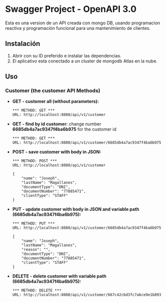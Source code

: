 # Swagger Project - OpenAPI 3.0

Esta es una version de un API creada con mongo DB, usando programacion reactiva y programación funcional para una mantenimiento de clientes.

## Instalación

1. Abrir con su ID preferido e instalar las dependencias.
2. El aplicativo esta conectado a un cluster de mongodb Atlas en la nube.

## Uso

### Customer (the customer API Methods)
- **GET - customer all (without parameters):**
    ````
    *** METHOD: GET ***
    URL: http://localhost:8080/api/v1/customer
    ````
- **GET - find by id customer:** change number **6685db4a7ac9347f4ba6b975** for the customer id
    ````
    *** METHOD: GET ***
    URL: http://localhost:8080/api/v1/customer/6685db4a7ac9347f4ba6b975
    ````
- **POST - save customer with body in JSON:**
    ````
    *** METHOD: POST ***
    URL: http://localhost:8080/api/v1/customer
    ````
    ````
    {
        "name": "Joseph",
        "lastName": "Magallanes",
        "documentType": "DNI",
        "documentNumber": "77885471",
        "clientType": "STAFF"
    }
    ````
- **PUT - update customer with body in JSON and variable path (6685db4a7ac9347f4ba6b975):**
    ````
    *** METHOD: PUT ***
    URL: http://localhost:8080/api/v1/customer/6685db4a7ac9347f4ba6b975
    ````
    ````
    {
        "name": "Joseph",
        "lastName": "Magallanes",
        "reason": "",
        "documentType": "DNI",
        "documentNumber": "77885471",
        "clientType": "STAFF"
    }
    ````
- **DELETE - delete customer with variable path (6685db4a7ac9347f4ba6b975):**
    ````
    *** METHOD: DELETE ***
    URL: http://localhost:8080/api/v1/customer/667c42cbd3fc7a6ce9e1b893
    ````